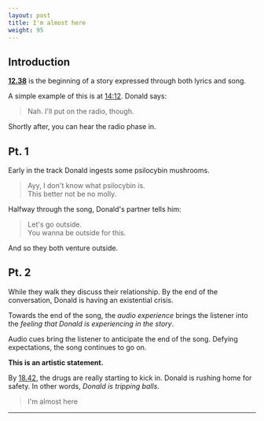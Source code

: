 ```yaml
---
layout: post
title: I'm almost here
weight: 95
---
```


## Introduction

[**12.38**](https://youtu.be/gezFLhUznSk?t=758) is the beginning of a story expressed through both lyrics and song.

A simple example of this is at [14:12](https://www.youtube.com/watch?t=852&v=gezFLhUznSk). Donald says:

> Nah. I'll put on the radio, though.

Shortly after, you can hear the radio phase in.

## Pt. 1

Early in the track Donald ingests some psilocybin mushrooms.

> Ayy, I don't know what psilocybin is.<br>
> This better not be no molly.

Halfway through the song, Donald's partner tells him:

> Let's go outside.<br>
> You wanna be outside for this.

And so they both venture outside.

## Pt. 2

While they walk they discuss their relationship. By the end of the conversation, Donald is having an existential crisis.

Towards the end of the song, the _audio experience_ brings the listener into the _feeling that Donald is experiencing in the story_.

Audio cues bring the listener to anticipate the end of the song. Defying expectations, the song continues to go on.

**This is an artistic statement.**

By [18.42](https://youtu.be/gezFLhUznSk?t=1122), the drugs are really starting to kick in. Donald is rushing home for safety. In other words, _Donald is tripping balls_.

> I'm almost here

---
